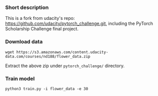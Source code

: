 ### Short description

This is a fork from udacity's repo: https://github.com/udacity/pytorch_challenge.git, including the PyTorch Scholarship Challenge final project.


### Download data

```wget https://s3.amazonaws.com/content.udacity-data.com/courses/nd188/flower_data.zip```

Extract the above zip under `pytorch_challenge/` directory.


### Train model

```python3 train.py -i flower_data -e 30```

